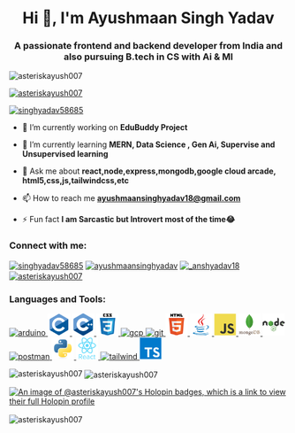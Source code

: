 <h1 align="center">Hi 👋, I'm Ayushmaan Singh Yadav</h1>
<h3 align="center">A passionate frontend and backend developer from India and also pursuing B.tech in CS with Ai & Ml</h3>

<p align="left"> <img src="https://komarev.com/ghpvc/?username=asteriskayush007&label=Profile%20views&color=0e75b6&style=flat" alt="asteriskayush007" /> </p>

<p align="left"> <a href="https://github.com/ryo-ma/github-profile-trophy"><img src="https://github-profile-trophy.vercel.app/?username=asteriskayush007" alt="asteriskayush007" /></a> </p>

<p align="left"> <a href="https://twitter.com/singhyadav58685" target="blank"><img src="https://img.shields.io/twitter/follow/singhyadav58685?logo=twitter&style=for-the-badge" alt="singhyadav58685" /></a> </p>

- 🔭 I’m currently working on **EduBuddy Project**

- 🌱 I’m currently learning **MERN, Data Science , Gen Ai, Supervise and Unsupervised learning**

- 💬 Ask me about **react,node,express,mongodb,google cloud arcade, html5,css,js,tailwindcss,etc**

- 📫 How to reach me **ayushmaansinghyadav18@gmail.com**

- ⚡ Fun fact **I am Sarcastic but Introvert most of the time😂**

<h3 align="left">Connect with me:</h3>
<p align="left">
<a href="https://twitter.com/singhyadav58685" target="blank"><img align="center" src="https://raw.githubusercontent.com/rahuldkjain/github-profile-readme-generator/master/src/images/icons/Social/twitter.svg" alt="singhyadav58685" height="30" width="40" /></a>
<a href="https://linkedin.com/in/ayushmaansinghyadav" target="blank"><img align="center" src="https://raw.githubusercontent.com/rahuldkjain/github-profile-readme-generator/master/src/images/icons/Social/linked-in-alt.svg" alt="ayushmaansinghyadav" height="30" width="40" /></a>
<a href="https://instagram.com/_anshyadav18" target="blank"><img align="center" src="https://raw.githubusercontent.com/rahuldkjain/github-profile-readme-generator/master/src/images/icons/Social/instagram.svg" alt="_anshyadav18" height="30" width="40" /></a>
<a href="https://www.leetcode.com/asteriskayush007" target="blank"><img align="center" src="https://raw.githubusercontent.com/rahuldkjain/github-profile-readme-generator/master/src/images/icons/Social/leet-code.svg" alt="asteriskayush007" height="30" width="40" /></a>
</p>

<h3 align="left">Languages and Tools:</h3>
<p align="left"> <a href="https://www.arduino.cc/" target="_blank" rel="noreferrer"> <img src="https://cdn.worldvectorlogo.com/logos/arduino-1.svg" alt="arduino" width="40" height="40"/> </a> <a href="https://www.cprogramming.com/" target="_blank" rel="noreferrer"> <img src="https://raw.githubusercontent.com/devicons/devicon/master/icons/c/c-original.svg" alt="c" width="40" height="40"/> </a> <a href="https://www.w3schools.com/cpp/" target="_blank" rel="noreferrer"> <img src="https://raw.githubusercontent.com/devicons/devicon/master/icons/cplusplus/cplusplus-original.svg" alt="cplusplus" width="40" height="40"/> </a> <a href="https://www.w3schools.com/css/" target="_blank" rel="noreferrer"> <img src="https://raw.githubusercontent.com/devicons/devicon/master/icons/css3/css3-original-wordmark.svg" alt="css3" width="40" height="40"/> </a> <a href="https://cloud.google.com" target="_blank" rel="noreferrer"> <img src="https://www.vectorlogo.zone/logos/google_cloud/google_cloud-icon.svg" alt="gcp" width="40" height="40"/> </a> <a href="https://git-scm.com/" target="_blank" rel="noreferrer"> <img src="https://www.vectorlogo.zone/logos/git-scm/git-scm-icon.svg" alt="git" width="40" height="40"/> </a> <a href="https://www.w3.org/html/" target="_blank" rel="noreferrer"> <img src="https://raw.githubusercontent.com/devicons/devicon/master/icons/html5/html5-original-wordmark.svg" alt="html5" width="40" height="40"/> </a> <a href="https://www.java.com" target="_blank" rel="noreferrer"> <img src="https://raw.githubusercontent.com/devicons/devicon/master/icons/java/java-original.svg" alt="java" width="40" height="40"/> </a> <a href="https://developer.mozilla.org/en-US/docs/Web/JavaScript" target="_blank" rel="noreferrer"> <img src="https://raw.githubusercontent.com/devicons/devicon/master/icons/javascript/javascript-original.svg" alt="javascript" width="40" height="40"/> </a> <a href="https://www.mongodb.com/" target="_blank" rel="noreferrer"> <img src="https://raw.githubusercontent.com/devicons/devicon/master/icons/mongodb/mongodb-original-wordmark.svg" alt="mongodb" width="40" height="40"/> </a> <a href="https://nodejs.org" target="_blank" rel="noreferrer"> <img src="https://raw.githubusercontent.com/devicons/devicon/master/icons/nodejs/nodejs-original-wordmark.svg" alt="nodejs" width="40" height="40"/> </a> <a href="https://postman.com" target="_blank" rel="noreferrer"> <img src="https://www.vectorlogo.zone/logos/getpostman/getpostman-icon.svg" alt="postman" width="40" height="40"/> </a> <a href="https://www.python.org" target="_blank" rel="noreferrer"> <img src="https://raw.githubusercontent.com/devicons/devicon/master/icons/python/python-original.svg" alt="python" width="40" height="40"/> </a> <a href="https://reactjs.org/" target="_blank" rel="noreferrer"> <img src="https://raw.githubusercontent.com/devicons/devicon/master/icons/react/react-original-wordmark.svg" alt="react" width="40" height="40"/> </a> <a href="https://tailwindcss.com/" target="_blank" rel="noreferrer"> <img src="https://www.vectorlogo.zone/logos/tailwindcss/tailwindcss-icon.svg" alt="tailwind" width="40" height="40"/> </a> <a href="https://www.typescriptlang.org/" target="_blank" rel="noreferrer"> <img src="https://raw.githubusercontent.com/devicons/devicon/master/icons/typescript/typescript-original.svg" alt="typescript" width="40" height="40"/> </a> </p>

<p><img align="left" src="https://github-readme-stats.vercel.app/api/top-langs?username=asteriskayush007&show_icons=true&locale=en&layout=compact" alt="asteriskayush007" /></p>

<p>&nbsp;<img align="center" src="https://github-readme-stats.vercel.app/api?username=asteriskayush007&show_icons=true&locale=en" alt="asteriskayush007" /></p>

[![An image of @asteriskayush007's Holopin badges, which is a link to view their full Holopin profile](https://holopin.me/asteriskayush007)](https://holopin.io/@asteriskayush007)

<p><img align="center" src="https://github-readme-streak-stats.herokuapp.com/?user=asteriskayush007&" alt="asteriskayush007" /></p>
